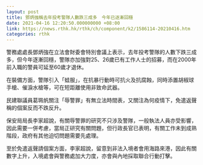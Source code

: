 ```yaml
---
layout: post
title: 鄧炳強稱去年投考警隊人數跌三成多　今年已逐漸回穩
date: 2021-04-16 12:20:50.000000000 +08:00
link: https://news.rthk.hk/rthk/ch/component/k2/1586114-20210416.htm
categories: rthk
---
```


警務處處長鄧炳強在立法會財委會特別會議上表示，去年投考警隊的人數下跌三成多，但今年逐漸回穩，警隊亦加強對25、26歲已有工作人士的招募，而在2000年前入職的警員可延至60歲才退休。

在裝備方面，警隊引入「蛙服」，在抗暴行動時可抗火及抗腐蝕，同時添置胡椒球手槍、催淚水槍等，可在短距離使用非致命武器。

民建聯議員葛珮帆關注「辱警罪」有無立法時間表，又關注為何疫情下，免遣返聲稱的個案反而不跌反升。

保安局局長李家超說，有關辱警罪的研究不只涉及警隊，一般執法人員亦受影響，因此需要一併考慮，當局正研究有關問題，但行政長官已表明，有關工作未到成熟階段，政府有其他迫切問題需要先處理。

至於免遣返聲請個案方面，李家超說，留意到非法入境者會用海路來港，因此有關數字上升，入境處會與警務處加大力度，亦會與內地採取聯合行動打擊。
